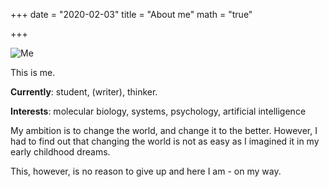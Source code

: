 +++
date = "2020-02-03"
title = "About me"
math = "true"

+++


![Me](/meinbild.jpg)


This is me.

**Currently**: student, (writer), thinker.

**Interests**: molecular biology, systems, psychology, artificial intelligence

My ambition is to change the world, and change it to the better. However, I had to find out that changing the world is not as easy as I imagined it in my early childhood dreams.

This, however, is no reason to give up and here I am - on my way.